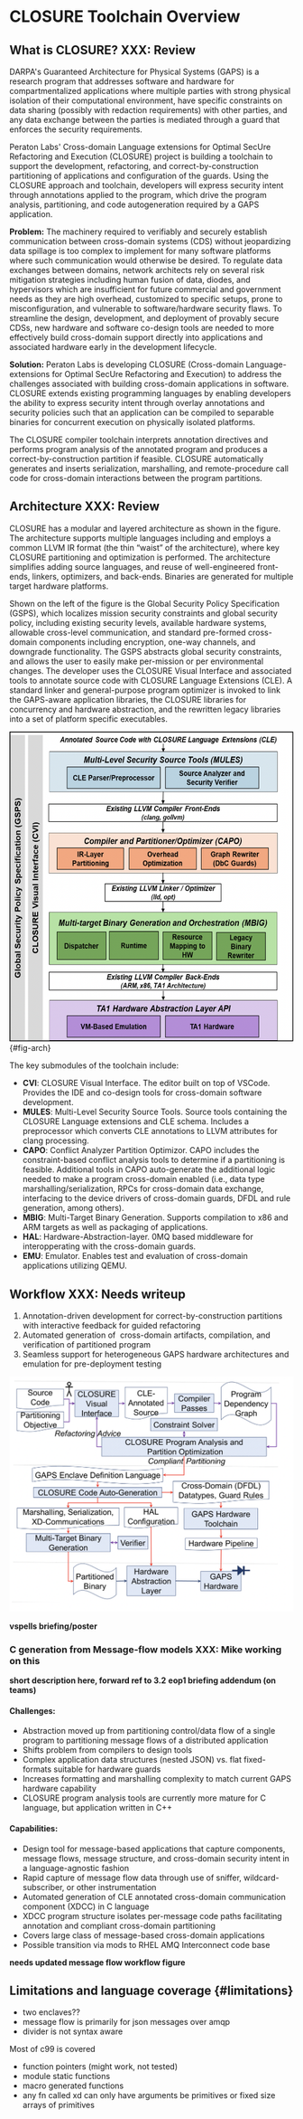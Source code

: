 # CLOSURE Toolchain Overview

## What is CLOSURE? **XXX: Review**

DARPA's Guaranteed Architecture for Physical Systems (GAPS) is a research program 
that addresses software and hardware for compartmentalized applications where
multiple parties with strong physical isolation of their computational
environment, have specific constraints on data sharing (possibly with redaction
requirements) with other parties, and any data exchange between the parties is
mediated through a guard that enforces the security requirements.

Peraton Labs' Cross-domain Language extensions for Optimal SecUre Refactoring
and Execution (CLOSURE) project is building a toolchain to support the
development, refactoring, and correct-by-construction partitioning of
applications and configuration of the guards. Using the CLOSURE approach and
toolchain, developers will express security intent through annotations applied
to the program, which drive the program analysis, partitioning, and code
autogeneration required by a GAPS application.

**Problem:** The machinery required to verifiably and securely establish
communication between cross-domain systems (CDS) without jeopardizing data
spillage is too complex to implement for many software platforms where such
communication would otherwise be desired. To regulate data exchanges between
domains, network architects rely on several risk mitigation strategies
including human fusion of data, diodes, and hypervisors which are insufficient
for future commercial and government needs as they are high overhead,
customized to specific setups, prone to misconfiguration, and vulnerable to
software/hardware security flaws. To streamline the design, development, and
deployment of provably secure CDSs, new hardware and software co-design tools
are needed to more effectively build cross-domain support directly into
applications and associated hardware early in the development lifecycle.

**Solution:** Peraton Labs is developing CLOSURE (Cross-domain
Language-extensions for Optimal SecUre Refactoring and Execution) to address
the challenges associated with building cross-domain applications in software.
CLOSURE extends existing programming languages by enabling developers the
ability to express security intent through overlay annotations and security
policies such that an application can be compiled to separable binaries for
concurrent execution on physically isolated platforms.

The CLOSURE compiler toolchain interprets annotation directives and performs
program analysis of the annotated program and produces a correct-by-construction 
partition if feasible. CLOSURE automatically generates and inserts serialization,
marshalling, and remote-procedure call code for cross-domain interactions
between the program partitions.

## Architecture **XXX: Review**
CLOSURE has a modular and layered architecture as shown in the figure. The architecture supports multiple languages including and employs a common LLVM IR format (the thin “waist” of the architecture), where key CLOSURE partitioning and optimization is performed. The architecture simplifies adding source languages, and reuse of well-engineered front-ends, linkers, optimizers, and back-ends. Binaries are generated for multiple target hardware platforms. 

Shown on the left of the figure is the Global Security Policy Specification (GSPS), which localizes mission security constraints and global security policy, including existing security levels, available hardware systems, allowable cross-level communication, and standard pre-formed cross-domain components including encryption, one-way channels, and downgrade functionality. The GSPS abstracts global security constraints, and allows the user to easily make per-mission or per environmental changes.  The developer uses the CLOSURE Visual Interface and associated tools to annotate source code with CLOSURE Language Extensions (CLE).  A standard linker and general-purpose program optimizer is invoked to link the GAPS-aware application libraries, the CLOSURE libraries for concurrency and hardware abstraction, and the rewritten legacy libraries into a set of platform specific executables. 

![CLOSURE architecture](docs/C/images/arch.png){#fig-arch}

The key submodules of the toolchain include:

- **CVI**: CLOSURE Visual Interface. The editor built on top of VSCode. Provides the IDE and co-design tools for cross-domain software development.
- **MULES**: Multi-Level Security Source Tools. Source tools containing the CLOSURE Language extensions and CLE schema. Includes a preprocessor which converts CLE annotations to LLVM attributes for clang processing.
- **CAPO**: Conflict Analyzer Partition Optimizor. CAPO includes the constraint-based conflict analysis tools to determine if a partitioning is feasible. Additional tools in CAPO auto-generate the additional logic needed to make a program cross-domain enabled (i.e., data type marshalling/serialization, RPCs for cross-domain data exchange, interfacing to the device drivers of cross-domain guards, DFDL and rule generation, among others).
- **MBIG**: Multi-Target Binary Generation. Supports compilation to x86 and ARM targets as well as packaging of applications.
- **HAL**: Hardware-Abstraction-layer. 0MQ based middleware for interopperating with the cross-domain guards.
- **EMU**: Emulator. Enables test and evaluation of cross-domain applications utilizing QEMU.


## Workflow **XXX: Needs writeup**

1. Annotation-driven development for correct-by-construction partitions with interactive feedback for guided refactoring
2. Automated generation of ​
cross-domain artifacts, compilation, and verification of partitioned program
3. Seamless support for heterogeneous GAPS hardware architectures and emulation for pre-deployment testing​​

![workflow](docs/C/images/workflow.png)

**vspells briefing/poster**

### C generation from Message-flow models **XXX: Mike working on this**

**short description here, forward ref to 3.2**
**eop1 briefing addendum (on teams)**

#### Challenges:​

- Abstraction moved up from partitioning control/data flow of a single program to partitioning message flows of a distributed application​
- Shifts problem from compilers to design tools​
- Complex application data structures (nested JSON) vs. flat fixed-formats suitable for hardware guards​
- Increases formatting and marshalling complexity to match current GAPS hardware capability​
- CLOSURE program analysis tools are currently more mature for C language, but application written in C++​

#### Capabilities:​

- Design tool for message-based applications that capture components, message flows, message structure, and cross-domain security intent in a language-agnostic fashion​
- Rapid capture of message flow data through use of sniffer, wildcard-subscriber, or other instrumentation​
- Automated generation of CLE annotated cross-domain communication component (XDCC) in C language ​
- XDCC program structure isolates per-message code paths facilitating annotation and compliant cross-domain partitioning​
- Covers large class of message-based cross-domain applications​
- Possible transition via mods to RHEL AMQ Interconnect code base

**needs updated message flow workflow figure** 

## Limitations and language coverage {#limitations}

- two enclaves??
- message flow is primarily for json messages over amqp
- divider is not syntax aware

Most of c99 is covered 
- function pointers (might work, not tested) 
- module static functions
- macro generated functions
- any fn called xd can only have arguments be primitives or fixed size arrays of primitives
